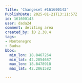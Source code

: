 ```yaml
---
Title: 'Changeset #161600143'
PublishDate: 2025-01-21T13:11:57Z
id: 161600143
user: dada24
comment: deliting area
created_by: iD 2.30.4
tags:
- Montenegro
- Budva
bbox:
  min_lon: 18.8467264
  min_lat: 42.2854687
  max_lon: 18.8478918
  max_lat: 42.2861582

---
```

